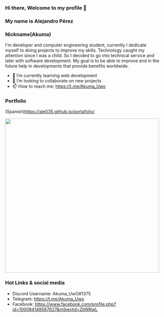 ### Hi there, Welcome to my profile 👋
### My name is Alejandro Pérez 
### Nickname(Akuma)
I'm developer and computer engineering student, currently I dedicate myself to doing projects to improve my skills. Technology caught my attention since I was a child. So I decided to go into technical service and later with software development. My goal is to be able to improve and in the future help in developments that provide benefits worldwide.

- 🌱 I’m currently learning web development
- 👯 I’m looking to collaborate on new projects
- 📫 How to reach me: https://t.me/Akuma_Uwo

### Portfolio
(Spanish)https://ale035.github.io/portafolio/

<img width="500" src="https://ale035.github.io/portafolio/images/Proyecto-1.png">

### Hot Links & social media
- Discord Username: Akuma_UwO#1375
- Telegram: https://t.me/Akuma_Uwo
- Facebook: https://www.facebook.com/profile.php?id=100084148587627&mibextid=ZbWKwL



<!--
**Ale035/Ale035** is a ✨ _special_ ✨ repository because its `README.md` (this file) appears on your GitHub profile.

Here are some ideas to get you started:

- 🔭 I’m currently working on ...
- 🤔 I’m looking for help with 
- 💬 Ask me about ...
- 😄 Pronouns: ...
- ⚡ Fun fact: ...
-->
